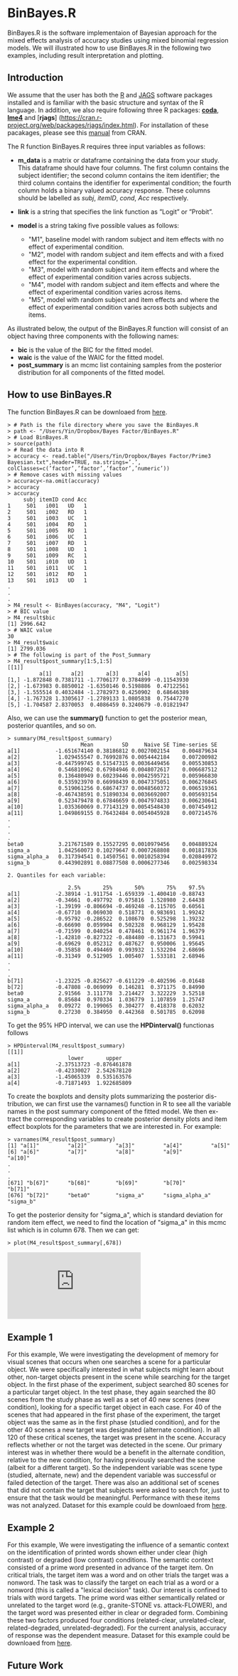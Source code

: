 # BinBayes.R

BinBayes.R is the software implementaion of Bayesian approach for the mixed effects analysis of accuracy studies using mixed binomial regression models. We will illustrated how to use BinBayes.R in the following two examples, including result interpretation and plotting.

## Introduction 

We assume that the user has both the [R](https://cran.r-project.org/mirrors.html) and [JAGS](http://mcmc-jags.sourceforge.net/) software packages installed and is familiar with the basic structure and syntax of the R language. In addition, we also require following three R packages: [<strong>coda</strong>](https://cran.r-project.org/web/packages/coda/index.html),[ <strong>lme4</strong>](https://cran.r-project.org/web/packages/lme4/index.html) and 
[<strong>rjags</strong>] (https://cran.r-project.org/web/packages/rjags/index.html). 
For installation of these pacakages, please see this [manual](https://cran.r-project.org/doc/manuals/r-release/R-admin.html#Installing-packages) from CRAN. 



The R function BinBayes.R requires three input variables as follows:

* <strong> m_data </strong> is a matrix or dataframe containing the data from your study. This dataframe should have four columns. The first column contains the subject identifier; the second column contains the item identifier; the third column contains the identifier for experimental condition; the fourth column holds a binary valued accuracy response. These columns should be labelled as *subj*, *itemID*, *cond*, *Acc* respectively.

* <strong>link</strong> is a string that specifies the link function as ”Logit” or ”Probit”.
* <strong> model </strong>  is a string taking five possible values as follows:
  * "M1", baseline model with random subject and item effects with no effect of experimental condition.
  * "M2", model with random subject and item effects and with a fixed effect for the experimental condition.
  * "M3", model with random subject and item effects and where the effect of experimental condition varies across subjects.
  * "M4", model with random subject and item effects and where the effect of experimental condition varies across items.
  * "M5", model with random subject and item effects and where the effect of experimental condition varies across both subjects and items.


As illustrated below, the output of the BinBayes.R function will consist of an object having three components with the following names:
* <strong>bic</strong> is the value of the BIC for the fitted model.
* <strong>waic</strong>  is the value of the WAIC for the fitted model.
* <strong>post_summary</strong> is an mcmc list containing samples from the posterior distribution for all components of the fitted model.

## How to use BinBayes.R
The function BinBayes.R can be downloaed from [here](https://github.com/v2south/BinBayes/blob/master/BinBayes.R).
```
> # Path is the file directory where you save the BinBayes.R
> path <- "/Users/Yin/Dropbox/Bayes Factor/BinBayes.R"
> # Load BinBayes.R
> source(path)
> # Read the data into R
> accuracy <- read.table("/Users/Yin/Dropbox/Bayes Factor/Prime3
Bayesian.txt",header=TRUE, na.strings=’.’,
colClasses=c(’factor’,’factor’,’factor’,’numeric’))
> # Remove cases with missing values
> accuracy<-na.omit(accuracy)
> accuracy
> accuracy
     subj itemID cond Acc
1     S01   i001   UD   1
2     S01   i002   RD   1
3     S01   i003   UC   1
4     S01   i004   RD   1
5     S01   i005   RD   1
6     S01   i006   UC   1
7     S01   i007   RD   1
8     S01   i008   UD   1
9     S01   i009   RC   1
10    S01   i010   UD   1
11    S01   i011   UC   1
12    S01   i012   RD   1
13    S01   i013   UD   1
.
.
.
> M4_result <- BinBayes(accuracy, "M4", "Logit")
> # BIC value
> M4_result$bic
[1] 2996.642
> # WAIC value
30
> M4_result$waic
[1] 2799.036
> # The following is part of the Post_Summary
> M4_result$post_summary[1:5,1:5]
[[1]]
          a[1]      a[2]       a[3]      a[4]        a[5]
[1,] -1.872848 0.7381711 -1.7706177 0.3784899 -0.11543930
[2,] -1.673983 0.8850012 -1.6350146 0.5198886  0.47122561
[3,] -1.555514 0.4032484 -1.2782973 0.4250902  0.68646389
[4,] -1.767328 1.3305617 -1.2789133 1.0805838  0.75447270
[5,] -1.704587 2.8370053  0.4086459 0.3240679 -0.01821947
```
Also, we can use the <strong>summary()</strong> function to get the posterior mean, posterior quantiles, and so on.
```
> summary(M4_result$post_summary)
                       Mean         SD     Naive SE Time-series SE
a[1]           -1.651674140 0.38186812 0.0027002154    0.004879634
a[2]            1.029455547 0.76992876 0.0054442184    0.007200982
a[3]           -0.447599745 0.51547315 0.0036449456    0.005530853
a[4]            0.546810962 0.67984946 0.0048072617    0.006687512
a[5]            0.136480949 0.60239446 0.0042595721    0.005966830
a[6]            0.535923970 0.66998439 0.0047375051    0.006276845
a[7]            0.519061256 0.68674737 0.0048560372    0.006519361
a[8]           -0.467438591 0.51890334 0.0036692007    0.005693154
a[9]            0.523479478 0.67846659 0.0047974833    0.006230641
a[10]           1.035360069 0.77143129 0.0054548430    0.007454912
a[11]           1.049869155 0.76432484 0.0054045928    0.007214576 
.
.
.
.
beta0           3.217671589 0.15527295 0.0010979456    0.004889324
sigma_a         1.042560073 0.10279647 0.0007268808    0.001817836
sigma_alpha_a   0.317394541 0.14507561 0.0010258394    0.020849972
sigma_b         0.443902891 0.08877508 0.0006277346    0.002598334

2. Quantiles for each variable:

                   2.5%       25%       50%       75%    97.5%
a[1]           -2.38914 -1.911754 -1.659339 -1.400410 -0.88743
a[2]           -0.34661  0.497792  0.975816  1.528980  2.64438
a[3]           -1.39199 -0.806694 -0.469248 -0.115705  0.60561
a[4]           -0.67710  0.069030  0.518771  0.983691  1.99242
a[5]           -0.95792 -0.286522  0.108670  0.525298  1.39232
a[6]           -0.66690  0.059904  0.502328  0.968129  1.95428
a[7]           -0.71599  0.040254  0.478461  0.961174  1.96379
a[8]           -1.42810 -0.827322 -0.484480 -0.131673  0.59941
a[9]           -0.69629  0.052312  0.487627  0.950006  1.95645
a[10]          -0.35858  0.494469  0.993932  1.532204  2.68696
a[11]          -0.31349  0.512905  1.005407  1.533181  2.68946
.
.
.
b[71]          -1.23225 -0.825627 -0.611229 -0.402596 -0.01648
b[72]          -0.47808 -0.069099  0.146281  0.371175  0.84990
beta0           2.91566  3.111778  3.214427  3.322229  3.52518
sigma_a         0.85684  0.970334  1.036779  1.107859  1.25747
sigma_alpha_a   0.09272  0.199065  0.304277  0.418378  0.62032
sigma_b         0.27230  0.384950  0.442368  0.501785  0.62098
```
To get the 95% HPD interval, we can use the <strong>HPDinterval()</strong> functionas follows

```
> HPDinterval(M4_result$post_summary)
[[1]]
                   lower       upper
a[1]           -2.37513723 -0.876461878
a[2]           -0.42330027  2.542678120
a[3]           -1.45065339  0.535163576
a[4]           -0.71871493  1.922685809
```
To create the boxplots and density plots summarizing the posterior dis- tribution, we can first use the varnames() function in R to see all the variable names in the post summary component of the fitted model. We then ex- tract the corresponding variables to create posterior density plots and item effect boxplots for the parameters that we are interested in. For example:

```
> varnames(M4_result$post_summary)
[1] "a[1]"         "a[2]"         "a[3]"         "a[4]"         "a[5]"          
[6] "a[6]"         "a[7]"         "a[8]"         "a[9]"         "a[10]"         
.
.
.
[671] "b[67]"      "b[68]"        "b[69]"        "b[70]"        "b[71]"         
[676] "b[72]"      "beta0"        "sigma_a"      "sigma_alpha_a" "sigma_b"  
```
To get the posterior density for "sigma_a", which is standard deviation for random item effect, we need to find the location of  "sigma_a" in this mcmc list which is in column 678. Then we can get:

```
> plot(M4_result$post_summary[,678])
```
![Posterior Plot](https://github.com/v2south/BinBayes/files/145223/posterior_density.pdf)

## Example 1
For this example, We were investigating the development of memory for visual scenes that occurs when one searches a scene for a particular object. We were specifically interested in what subjects might learn about other, non-target objects present in the scene while searching for the target object. In the first phase of the experiment, subject searched 80 scenes for a particular target object. In the test phase, they again searched the 80 scenes from the study phase as well as a set of 40 new scenes (new condition), looking for a specific target object in each case. For 40 of the scenes that had appeared in the first phase of the experiment, the target object was the same as in the first phase (studied condition), and for the other 40 scenes a new target was designated (alternate condition). In all 120 of these critical scenes, the target was present in the scene. Accuracy reflects whether or not the target was detected in the scene. Our primary interest was in whether there would be a benefit in the alternate condition, relative to the new condition, for having previously searched the scene (albeit for a different target). So the independent variable was scene type (studied, alternate, new) and the dependent variable was successful or failed detection of the target. There was also an additional set of scenes that did not contain the target that subjects were asked to search for, just to ensure that the task would be meaningful. Performance with these items was not analyzed. Dataset for this example could be downloaed from [here](https://github.com/v2south/BinBayes/blob/master/dataset/Scenes3_Bayesian.txt). 

## Example 2
For this example, We were investigating the influence of a semantic context on the identification of printed words shown either under clear (high contrast) or degraded (low contrast) conditions. The semantic context consisted of a prime word presented in advance of the target item. On critical trials, the target item was a word and on other trials the target was a nonword. The task was to classify the target on each trial as a word or a nonword (this is called a "lexical decision" task). Our interest is confined to trials with word targets. The prime word was either semantically related or unrelated to the target word (e.g., granite-STONE vs. attack-FLOWER), and the target word was presented either in clear or degraded form. Combining these two factors produced four conditions (related-clear, unrelated-clear, related-degraded, unrelated-degraded). For the current analysis, accuracy of response was the dependent measure.  Dataset for this example could be downloaed from [here](https://github.com/v2south/BinBayes/blob/master/dataset/Prime3_Bayesian.txt). 


## Future Work 
